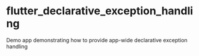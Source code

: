 # flutter_declarative_exception_handling
Demo app demonstrating how to provide app-wide declarative exception handling 
